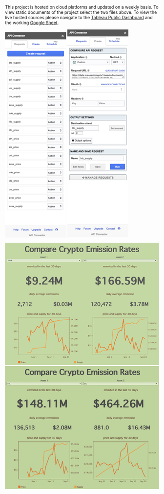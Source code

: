 This project is hosted on cloud platforms and updated on a weekly basis. To view static documents of the project select the two files above. To view the live hosted sources please navigate to the [Tableau Public Dashboard](https://public.tableau.com/app/profile/ian.patete/viz/CryptoEmmisionsDashboard/Dashboard1) and the working [Google Sheet](https://docs.google.com/spreadsheets/d/1Q5B2RS-O3zRHBMSQaXPVrWsegu3yrsxECwC2HTxcd1U/edit#gid=997172495).



<img src='https://github.com/ianpatete/Portfolio-Projects/blob/main/Crypto-Inflation-Dashboard/images/Screen%20Shot%202022-09-26%20at%201.56.08%20PM.png' width='200'>    <img src='https://github.com/ianpatete/Portfolio-Projects/blob/main/Crypto-Inflation-Dashboard/images/Screen%20Shot%202022-09-26%20at%201.56.29%20PM.png' width='200'>

<img src='https://github.com/ianpatete/Portfolio-Projects/blob/main/Crypto-Inflation-Dashboard/images/Screen%20Shot%202022-09-26%20at%209.53.21%20AM.png' width='1000'>

<img src='https://github.com/ianpatete/Portfolio-Projects/blob/main/Crypto-Inflation-Dashboard/images/Screen%20Shot%202022-09-26%20at%209.55.39%20AM.png' width='1000'>






